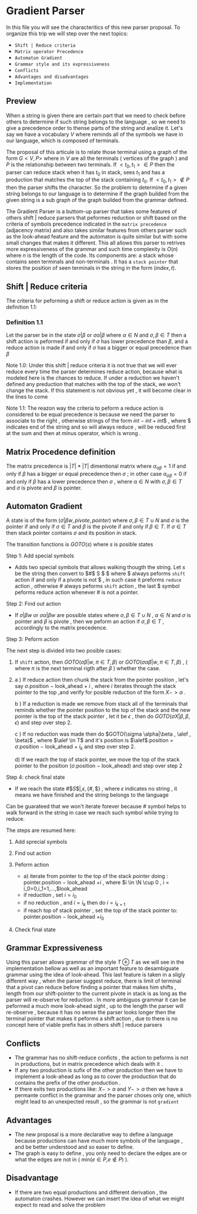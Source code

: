 # Gradient Parser

In this file you will see the characteritics of this new parser proposal. To organize this trip we will step over the next topics:

- `Shift | Reduce criteria`
- `Matrix operator Precedence`
- `Automaton Gradient`
- `Grammar style and its expressiveness`
- `Conflicts`
- `Advantages and disadvantages`
- `Implementation`

## Preview

When a string is given there are certain part that we need to check before others to determine if such string belongs to the language , so we need to give a precedence order to thense parts of the string and analize it. Let's say we have a vocabulary $V$ where reminds all of the symbols we have in our language, which is composed of terminals.

The proposal of this articule is to relate those terminal using a graph of the form $G<V,P>$ where in $V$ are all the terminals ( vertices of the graph ) and $P$ is the relationship between two terminals. If $<t_0,t_1> \in P$ then the parser can reduce stack when it has $t_0$ in stack, sees $t_1$ and has a production that matches the top of the stack containing $t_0$. If $<t_0,t_1> \notin P$ then the parser shifts the character. So the problem to determine if a given string belongs to our language is to determine if the graph builded from the given string is a sub graph of the graph builded from the grammar defined.

The Gradient Parser is a buttom-up parser that takes some features of others shift | reduce parsers that peformes reduction or shift based on the criteria of symbols precedence indicated in the `matrix precedence` (adjacency matrix) and also takes similar features from others parser such as the look-ahead feature and the automaton is quite similar but with some small changes that makes it different. This all allows this parser to retrives more expressiveness of the grammar and such time complexity is $O(n)$ where $n$ is the length of the code. Its components are: a stack whose contains seen terminals and non-terminals . It has a `stack pointer` that stores the position of seen terminals in the string in the form $( index , t )$.

## Shift | Reduce criteria

The criteria for peforming a shift or reduce action is given as in the definition 1.1:

### Definition 1.1

Let the parser be in the state $\sigma|\beta$ or $\sigma\alpha|\beta$ where $\alpha \in N$ and $\sigma,\beta \in T$ then a shift action is peformed if and only if $\sigma$ has lower precedence than $\beta$, and a reduce action is made if and only if $\sigma$ has a bigger or equal precedence than $\beta$

Note 1.0: Under this shift | reduce criteria it is not true that we will ever reduce every time the parser determines reduce action, because what is modeled here is the chances to reduce. If under a reduction we haven't defined any preduction that matches with the top of the stack, we won't change the stack. If this statement is not obvious yet , it will become clear in the lines to come

Note 1.1: The reazon way the criteria to peform a reduce action is considered to be equal precedence is because we need the parser to associate to the right , otherwise strings of the form $int - int + int\$$ , where $\$$ indicates end of the string and so will always reduce , will be reduced first at the sum and then at minus operator, which is wrong .

## Matrix Procedence definition

The matrix precedence is $|T| * |T|$ dimentional matrix where $\alpha_{\sigma \beta} = 1$ if and only if $\beta$  has a bigger or equal precedence then $\sigma$  $;$ in other case $\alpha_{\sigma \beta} = 0$ if and only if $\beta$ has a lower precedence then $\sigma$ , where $\alpha \in N$ with  $\sigma,\beta \in T$ and $\sigma$ is pivote and $\beta$ is pointer.

## Automaton Gradient

A state is of the form $(\sigma|\beta w , pivote , pointer )$ where $\sigma,\beta \in T \cup N$ and $\sigma$ is the pointer if and only if $\sigma \in T$ and $\beta$ is the pivote if and only if $\beta \in T$. If $\sigma \in T$ then stack pointer contains $\sigma$ and its position in stack. 

The transition functions is $GOTO( s )$ where $s$ is posible states

Step 1: Add special symbols
- Adds two special symbols that allows walking thougth the string. Let $s$ be the string then convert to $\#\$ S \$ $ where $\$$ always peforms `shift` action if and only if a pivote is not $\$$ , in such case it preforms `reduce` action , otherwise $\#$ always peforms `shift` action , the last $\$$ symbol peforms reduce action whenever $\#$ is not a pointer.

Step 2: Find out action

-  If $\sigma|\beta w$ or $\sigma\alpha|\beta w$  are possible states where $\sigma,\beta \in T \cup N$ , $\alpha \in N$ and $\sigma$ is pointer and $\beta$ is pivote , then we peform an action if $\sigma,\beta \in T$ , accordingly to the matrix precedence.

Step 3: Peform action

The next step is divided into two posible cases:

   1. If `shift` action, then $GOTO(\sigma\beta|w, \pi \in T,\beta)$ or $GOTO(\sigma\alpha\beta|w , \pi \in T,\beta)$ , ( where $\pi$ is the next terminal rigth after $\beta$ ) whether the case.
 
   2. a ) If reduce action then chunk the stack from the pointer position , let's say $\sigma$.position $-$ look_ahead $+$ $i$ , where $i$ iterates through the stack pointer to the top ,and verify for posible reduction of the form $X -> \alpha$ .
        
        b ) If a reduction is made we remove  from stack all of the terminals that reminds whether the pointer position to the top of the stack and the new pointer is the top of the stack pointer , let it be $\epsilon$ , then do $GOTO(\sigma X|\beta , \beta ,\epsilon )$ and step over step 2. 
   
        c ) If no reduction was made then do $GOTO(\sigma \alpha|\beta , \alef , \beta)$ , where $\alef \in T$ and it's position is $\alef$.position = $\sigma$.position $-$ look_ahead $+$ $i_k$ and step over step 2.

        d) If we reach the top of stack pointer, we move the top of the stack pointer to the position ($\sigma$.position $-$ look_ahead) and step over step 2

Step 4: check final state

- If we reach the state $\# \$S \$ |, \epsilon , \{\#, \$ \}$ , where $\epsilon$ indicates no string  , it means  we have finished and the string belongs to the language

Can be guarateed that we won't iterate forever because # symbol helps to walk forward in the string in case we reach such symbol while trying to reduce.

The steps are resumed here:

 1. Add sprecial symbols
 2. Find out action
 3. Peform action
    - a) iterate from pointer to the top of the stack pointer doing :  pointer.position $-$ look_ahead $+i$ , where $i \in \N \cup 0 , i = i_0=0,i_1=1,...,$look_ahead
    - if reduction , set $i = i_0$
    - if no reduction , and $i=i_k$  then do $i=i_{k+1}$
    - if reach top of stack pointer , set the top of the stack pointer to: pointer.position $-$ look_ahead $+i_0$

 4. Check final state

## Grammar Expressiveness

Using this parser allows grammar of the style $T \oplus T$ as we will see in the implementation bellow as well as an important feature to desambiguate grammar using the idea of look-ahead. This last feature is taken in a sligly different way , when the parser suggest reduce, there is limit of terminal that a pivot can reduce before finding a pointer that makes him shifts , length from our shift-pointer to the current pivote in stack is as long as the parser will re-observe for reduction . In more ambiguos grammar it can be peformed a much more look-ahead sight , up to the length the parser will re-observe , because it has no sense the parser looks longer then the terminal pointer that makes it peforms a shift action , due to there is no concept here of viable prefix has in others shift | reduce parsers 

## Conflicts

- The grammar has no shift-reduce conficts , the action to peforms is not in productions, but in matrix precedence which deals with it . 
- If any two production is sufix of the other production then we have to implement a look-ahead as long as to cover the production that do contains the prefix of the other production .
- If there exits two productions like: $X ->\alpha$ and $Y ->\alpha$ then we have a permante conflict in the grammar and the parser choses only one, which might lead to an unexpected result , so the grammar is not `gradient`

## Advantages

   - The new proposal is a more declarative way to define a language because productions can have much more symbols of the language , and be better understood and so easer to define.
   - The graph is easy to define , you only need to declare the edges are or what the edges are not in ( min($e \in P$,$e \notin P$) ).
  
## Disadvantage

   - If there are two equal productions and different derivation , the automaton crashes. However we can insert the idea of what we might expect to read and solve the problem

